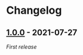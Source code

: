 # Changelog

## [1.0.0] - 2021-07-27
_First release_

[1.0.0]: https://github.com/anton-yurchenko/version-bump/releases/tag/v1.0.0
